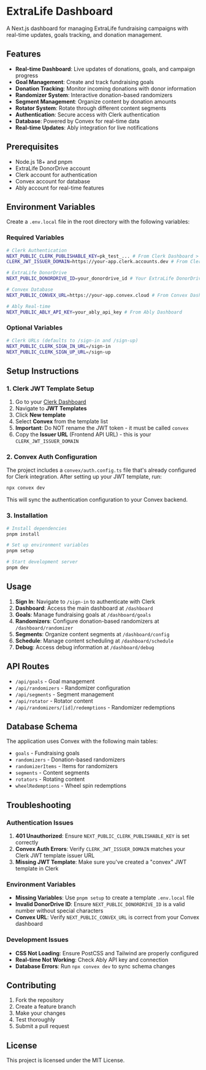 # ExtraLife Dashboard

A Next.js dashboard for managing ExtraLife fundraising campaigns with real-time updates, goals tracking, and donation management.

## Features

- **Real-time Dashboard**: Live updates of donations, goals, and campaign progress
- **Goal Management**: Create and track fundraising goals
- **Donation Tracking**: Monitor incoming donations with donor information
- **Randomizer System**: Interactive donation-based randomizers
- **Segment Management**: Organize content by donation amounts
- **Rotator System**: Rotate through different content segments
- **Authentication**: Secure access with Clerk authentication
- **Database**: Powered by Convex for real-time data
- **Real-time Updates**: Ably integration for live notifications

## Prerequisites

- Node.js 18+ and pnpm
- ExtraLife DonorDrive account
- Clerk account for authentication
- Convex account for database
- Ably account for real-time features

## Environment Variables

Create a `.env.local` file in the root directory with the following variables:

### Required Variables

```bash
# Clerk Authentication
NEXT_PUBLIC_CLERK_PUBLISHABLE_KEY=pk_test_... # From Clerk Dashboard > API Keys
CLERK_JWT_ISSUER_DOMAIN=https://your-app.clerk.accounts.dev # From Clerk Dashboard > JWT Templates > "convex" template

# ExtraLife DonorDrive
NEXT_PUBLIC_DONORDRIVE_ID=your_donordrive_id # Your ExtraLife DonorDrive participant ID

# Convex Database
NEXT_PUBLIC_CONVEX_URL=https://your-app.convex.cloud # From Convex Dashboard

# Ably Real-time
NEXT_PUBLIC_ABLY_API_KEY=your_ably_api_key # From Ably Dashboard
```

### Optional Variables

```bash
# Clerk URLs (defaults to /sign-in and /sign-up)
NEXT_PUBLIC_CLERK_SIGN_IN_URL=/sign-in
NEXT_PUBLIC_CLERK_SIGN_UP_URL=/sign-up
```

## Setup Instructions

### 1. Clerk JWT Template Setup

1. Go to your [Clerk Dashboard](https://dashboard.clerk.com)
2. Navigate to **JWT Templates**
3. Click **New template**
4. Select **Convex** from the template list
5. **Important**: Do NOT rename the JWT token - it must be called `convex`
6. Copy the **Issuer URL** (Frontend API URL) - this is your `CLERK_JWT_ISSUER_DOMAIN`

### 2. Convex Auth Configuration

The project includes a `convex/auth.config.ts` file that's already configured for Clerk integration. After setting up your JWT template, run:

```bash
npx convex dev
```

This will sync the authentication configuration to your Convex backend.

### 3. Installation

```bash
# Install dependencies
pnpm install

# Set up environment variables
pnpm setup

# Start development server
pnpm dev
```

## Usage

1. **Sign In**: Navigate to `/sign-in` to authenticate with Clerk
2. **Dashboard**: Access the main dashboard at `/dashboard`
3. **Goals**: Manage fundraising goals at `/dashboard/goals`
4. **Randomizers**: Configure donation-based randomizers at `/dashboard/randomizer`
5. **Segments**: Organize content segments at `/dashboard/config`
6. **Schedule**: Manage content scheduling at `/dashboard/schedule`
7. **Debug**: Access debug information at `/dashboard/debug`

## API Routes

- `/api/goals` - Goal management
- `/api/randomizers` - Randomizer configuration
- `/api/segments` - Segment management
- `/api/rotator` - Rotator content
- `/api/randomizers/[id]/redemptions` - Randomizer redemptions

## Database Schema

The application uses Convex with the following main tables:

- `goals` - Fundraising goals
- `randomizers` - Donation-based randomizers
- `randomizerItems` - Items for randomizers
- `segments` - Content segments
- `rotators` - Rotating content
- `wheelRedemptions` - Wheel spin redemptions

## Troubleshooting

### Authentication Issues

1. **401 Unauthorized**: Ensure `NEXT_PUBLIC_CLERK_PUBLISHABLE_KEY` is set correctly
2. **Convex Auth Errors**: Verify `CLERK_JWT_ISSUER_DOMAIN` matches your Clerk JWT template issuer URL
3. **Missing JWT Template**: Make sure you've created a "convex" JWT template in Clerk

### Environment Variables

- **Missing Variables**: Use `pnpm setup` to create a template `.env.local` file
- **Invalid DonorDrive ID**: Ensure `NEXT_PUBLIC_DONORDRIVE_ID` is a valid number without special characters
- **Convex URL**: Verify `NEXT_PUBLIC_CONVEX_URL` is correct from your Convex dashboard

### Development Issues

- **CSS Not Loading**: Ensure PostCSS and Tailwind are properly configured
- **Real-time Not Working**: Check Ably API key and connection
- **Database Errors**: Run `npx convex dev` to sync schema changes

## Contributing

1. Fork the repository
2. Create a feature branch
3. Make your changes
4. Test thoroughly
5. Submit a pull request

## License

This project is licensed under the MIT License.
